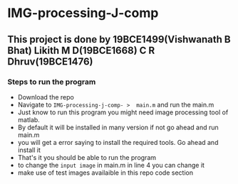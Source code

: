 # IMG-processing-J-comp

## This project is done by 19BCE1499(Vishwanath B Bhat)  Likith M D(19BCE1668)  C R Dhruv(19BCE1476)

### Steps to run the program
* Download the repo
* Navigate to ```IMG-processing-j-comp- >  main.m``` and run the main.m
* Just know to run this program you might need image processing tool of matlab. 
* By default it will be installed in many version if not go ahead and run main.m 
* you will get a error saying to install the required tools. Go ahead and install it 
* That's it you should be able to run the program
* to change the ```input image``` in main.m in line 4 you can change it 
* make use of test images availaible in this repo code section 


